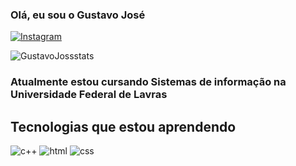### Olá, eu sou o Gustavo José
[![Instagram](https://img.shields.io/badge/Instagram-E4405F?style=for-the-badge&logo=instagram&logoColor=white)](https://www.instagram.com/gustavow_jose/)

![GustavoJossstats](https://github-readme-stats.vercel.app/api?username=GustavoJoss&show_icons=true&theme=onedark)

### Atualmente estou cursando Sistemas de informação na Universidade Federal de Lavras

## Tecnologias que estou aprendendo

![c++](https://img.shields.io/badge/C%2B%2B-00599C?style=for-the-badge&logo=c%2B%2B&logoColor=white)
![html](https://img.shields.io/badge/HTML5-E34F26?style=for-the-badge&logo=html5&logoColor=white)
![css](https://img.shields.io/badge/CSS3-1572B6?style=for-the-badge&logo=css3&logoColor=white)
